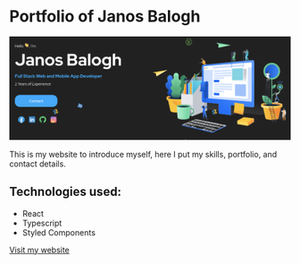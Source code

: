 # Portfolio of Janos Balogh

<img src ="./web-cover.png" />

This is my website to introduce myself, here I put my skills, portfolio, and contact details.

## Technologies used:
- React
- Typescript
- Styled Components
 
 [Visit my website](https://www.janosbalogh-dev.me/)
